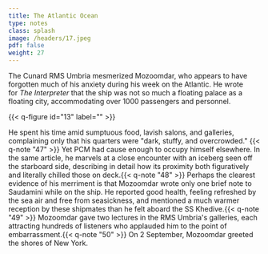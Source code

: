 ```yaml
---
title: The Atlantic Ocean
type: notes
class: splash
image: /headers/17.jpeg
pdf: false
weight: 27
---
```


The Cunard RMS Umbria mesmerized Mozoomdar, who appears to have forgotten much of his anxiety during his week on the Atlantic. He wrote for _The Interpreter_ that the ship was not so much a floating palace as a floating city, accommodating over 1000 passengers and personnel.

{{< q-figure id="13" label="" >}}

He spent his time amid sumptuous food, lavish salons, and galleries, complaining only that his quarters were "dark, stuffy, and overcrowded." {{< q-note "47" >}} Yet PCM had cause enough to occupy himself elsewhere. In the same article, he marvels at a close encounter with an iceberg seen off the starboard side, describing in detail how its proximity both figuratively and literally chilled those on deck.{{< q-note "48" >}} Perhaps the clearest evidence of his merriment is that Mozoomdar wrote only one brief note to Saudamini while on the ship. He reported good health, feeling refreshed by the sea air and free from seasickness, and mentioned a much warmer reception by these shipmates than he felt aboard the SS Khedive.{{< q-note "49" >}} Mozoomdar gave two lectures in the RMS Umbria's galleries, each attracting hundreds of listeners who applauded him to the point of embarrassment.{{< q-note "50" >}} On 2 September, Mozoomdar greeted the shores of New York.
